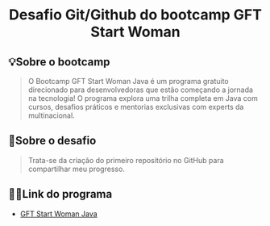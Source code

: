 
<h1 align="center">Desafio Git/Github do bootcamp GFT Start Woman</h1>

## 💡Sobre o bootcamp
> O Bootcamp GFT Start Woman Java é um programa gratuito direcionado para desenvolvedoras que estão começando a jornada na tecnologia! O programa explora uma trilha completa em Java com cursos, desafios práticos e mentorias exclusivas com experts da multinacional.

## 🚨Sobre o desafio
> Trata-se da criação do primeiro repositório no GitHub para compartilhar meu progresso. 

## 👨‍🏫Link do programa
- [ GFT Start Woman Java ](https://www.dio.me/bootcamp/gft-start-woman-java?ref=CG&utm_source=descricao-yt-bc-gft-start-woman-java&utm_medium=organic&utm_campaign=gft)


